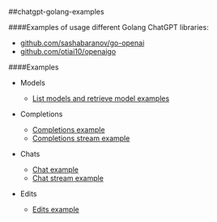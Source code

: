 ##chatgpt-golang-examples

####Examples of usage different Golang ChatGPT libraries:
- [github.com/sashabaranov/go-openai](github.com/sashabaranov/go-openai)
- [github.com/otiai10/openaigo](github.com/sashabaranov/go-openai)

####Examples
- Models
  - [List models and retrieve model examples](../blob/master/models/main.go)
- Completions
  - [Completions example](../blob/master/completions/main.go)
  - [Completions stream example](../blob/master/completions_stream/main.go)
    
- Chats
  - [Chat example](../blob/master/chat/main.go)
  - [Chat stream example](../blob/chat/main.go)
- Edits
  - [Edits example](../blob/master/edit/main.go)

